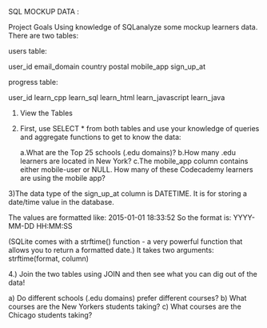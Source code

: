 SQL MOCKUP DATA :

Project Goals
Using knowledge of SQLanalyze some mockup learners data. There are two tables:

users table:

user_id
email_domain
country
postal
mobile_app
sign_up_at

progress table:

user_id
learn_cpp
learn_sql
learn_html
learn_javascript
learn_java

 1) View the Tables
 2) First, use SELECT * from both tables and use your knowledge of queries and aggregate functions to get to know the data:

      a.What are the Top 25 schools (.edu domains)?
      b.How many .edu learners are located in New York?
      c.The mobile_app column contains either mobile-user or NULL. How many of these Codecademy learners are using the mobile app?


3)The data type of the sign_up_at column is DATETIME. It is for storing a date/time value in the database.

 The values are formatted like:
 2015-01-01 18:33:52
 So the format is:
 YYYY-MM-DD HH:MM:SS

(SQLite comes with a strftime() function - a very powerful function that allows you to return a formatted date.)
It takes two arguments:
strftime(format, column)

4.)
Join the two tables using JOIN and then see what you can dig out of the data!

 a) Do different schools (.edu domains) prefer different courses?
 b) What courses are the New Yorkers students taking?
 c) What courses are the Chicago students taking?
